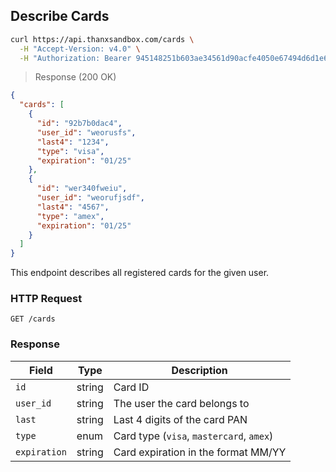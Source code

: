## Describe Cards

```bash
curl https://api.thanxsandbox.com/cards \
  -H "Accept-Version: v4.0" \
  -H "Authorization: Bearer 945148251b603ae34561d90acfe4050e67494d6d1e65d4d3d52798407f03c0bd"
```

> Response (200 OK)

```json
{
  "cards": [
    {
      "id": "92b7b0dac4",
      "user_id": "weorusfs",
      "last4": "1234",
      "type": "visa",
      "expiration": "01/25"
    },
    {
      "id": "wer340fweiu",
      "user_id": "weorufjsdf",
      "last4": "4567",
      "type": "amex",
      "expiration": "01/25"
    }
  ]
}
```

This endpoint describes all registered cards for the given user.

### HTTP Request

`GET /cards`

### Response

Field | Type | Description
----- | ---- | -----------
`id` | string | Card ID
`user_id` | string | The user the card belongs to
`last` | string | Last 4 digits of the card PAN
`type` | enum | Card type (`visa`, `mastercard`, `amex`)
`expiration` | string | Card expiration in the format MM/YY
